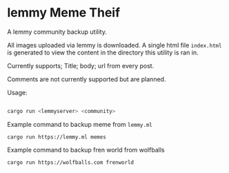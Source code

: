 # lemmy Meme Theif

A lemmy community backup utility.

All images uploaded via lemmy is downloaded. A single html file `index.html` is generated to view the content in the directory this utility is ran in. 

Currently supports; Title; body; url from every post.

Comments are not currently supported but are planned.

Usage:

```bash

cargo run <lemmyserver> <community>
```

Example command to backup meme from `lemmy.ml`

```
cargo run https://lemmy.ml memes
```

Example command to backup fren world from wolfballs

```
cargo run https://wolfballs.com frenworld
```




